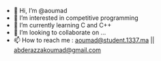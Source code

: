 - 👋 Hi, I’m @aoumad
- 👀 I’m interested in competitive programming
- 🌱 I’m currently learning C and C++
- 💞️ I’m looking to collaborate on ...
- 📫 How to reach me :
     aoumad@student.1337.ma
     || abderazzakoumad@gmail.com

<!---
aoumad/aoumad is a ✨ special ✨ repository because its `README.md` (this file) appears on your GitHub profile.
You can click the Preview link to take a look at your changes.
--->
